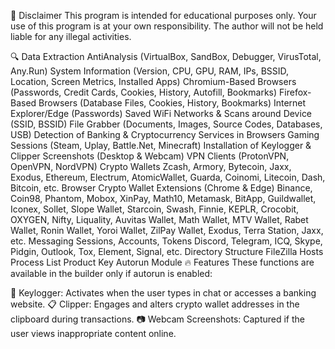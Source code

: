 🚧 Disclaimer
This program is intended for educational purposes only.
Your use of this program is at your own responsibility.
The author will not be held liable for any illegal activities.

🔍 Data Extraction
 AntiAnalysis (VirtualBox, SandBox, Debugger, VirusTotal, Any.Run)
 System Information (Version, CPU, GPU, RAM, IPs, BSSID, Location, Screen Metrics, Installed Apps)
 Chromium-Based Browsers (Passwords, Credit Cards, Cookies, History, Autofill, Bookmarks)
 Firefox-Based Browsers (Database Files, Cookies, History, Bookmarks)
 Internet Explorer/Edge (Passwords)
 Saved WiFi Networks & Scans around Device (SSID, BSSID)
 File Grabber (Documents, Images, Source Codes, Databases, USB)
 Detection of Banking & Cryptocurrency Services in Browsers
 Gaming Sessions (Steam, Uplay, Battle.Net, Minecraft)
 Installation of Keylogger & Clipper
 Screenshots (Desktop & Webcam)
 VPN Clients (ProtonVPN, OpenVPN, NordVPN)
 Crypto Wallets
Zcash, Armory, Bytecoin, Jaxx, Exodus, Ethereum, Electrum, AtomicWallet, Guarda, Coinomi, Litecoin, Dash, Bitcoin, etc.
 Browser Crypto Wallet Extensions (Chrome & Edge)
Binance, Coin98, Phantom, Mobox, XinPay, Math10, Metamask, BitApp, Guildwallet, Iconex, Sollet, Slope Wallet, Starcoin, Swash, Finnie, KEPLR, Crocobit, OXYGEN, Nifty, Liquality, Auvitas Wallet, Math Wallet, MTV Wallet, Rabet Wallet, Ronin Wallet, Yoroi Wallet, ZilPay Wallet, Exodus, Terra Station, Jaxx, etc.
 Messaging Sessions, Accounts, Tokens
Discord, Telegram, ICQ, Skype, Pidgin, Outlook, Tox, Element, Signal, etc.
 Directory Structure
 FileZilla Hosts
 Process List
 Product Key
 Autorun Module
🔥 Features
These functions are available in the builder only if autorun is enabled:

🎹 Keylogger: Activates when the user types in chat or accesses a banking website.
📋 Clipper: Engages and alters crypto wallet addresses in the clipboard during transactions.
📷 Webcam Screenshots: Captured if the user views inappropriate content online.
